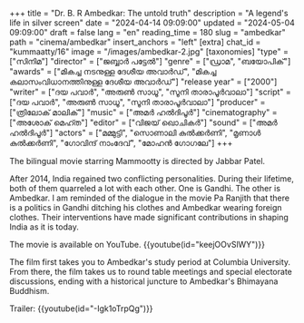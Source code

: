 +++
title = "Dr. B. R Ambedkar: The untold truth"
description = "A legend's life in silver screen"
date = "2024-04-14 09:09:00"
updated = "2024-05-04 09:09:00"
draft = false
lang = "en"
reading_time = 180
slug = "ambedkar"
path = "cinema/ambedkar"
insert_anchors = "left"
[extra]
chat_id = "kummaatty/16"
image = "/images/ambedkar-2.jpg"
[taxonomies]
    "type" = ["സിനിമ"]
    "director" = ["ജബ്ബാർ പട്ടേൽ"]
    "genre" = ["ഡ്രാമ", "ബയോപിക്"]
    "awards" = ["മികച്ച നടനുള്ള ദേശീയ അവാർഡ്", "മികച്ച കലാസംവിധാനത്തിനുള്ള ദേശീയ അവാർഡ്"]
    "release year" = ["2000"]
    "writer" = ["ദയ പവാർ", "അരുൺ സാധൂ", "സൂനി താരാപൂർവാലാ"]
    "script" = ["ദയ പവാർ", "അരുൺ സാധൂ", "സൂനി താരാപൂർവാലാ"]
    "producer" = ["ത്രിലോക് മാലിക്"]
    "music" = ["അമർ ഹൽദിപൂർ"]
    "cinematography" = ["അശോക് മെഹ്ത"]
    "editor" = ["വിജയ് ഖൊചികർ"]
    "sound" = ["അമർ ഹൽദിപൂർ"]
    "actors" = ["മമ്മുട്ടി", "സൊണാലി കുൽക്കർണി", "മൃണാൾ കുൽക്കർണി", "ഗോവിന്ദ് നാംദേവ്", "മോഹൻ ഗോഗലേ"]
+++

The bilingual movie starring Mammootty is directed by Jabbar Patel.

After 2014, India regained two conflicting personalities. During their lifetime, both of them quarreled a lot with each other. One is Gandhi. The other is Ambedkar. I am reminded of the dialogue in the movie Pa Ranjith that there is a politics in Gandhi ditching his clothes and Ambedkar wearing foreign clothes. Their interventions have made significant contributions in shaping India as it is today.

The movie is available on YouTube.  {{youtube(id="keejOOvSlWY")}}

The film first takes you to Ambedkar's study period at Columbia University. From there, the film takes us to round table meetings and special electorate discussions, ending with a historical juncture to Ambedkar's Bhimayana Buddhism.

Trailer: {{youtube(id="-Igk1oTrpQg")}}
